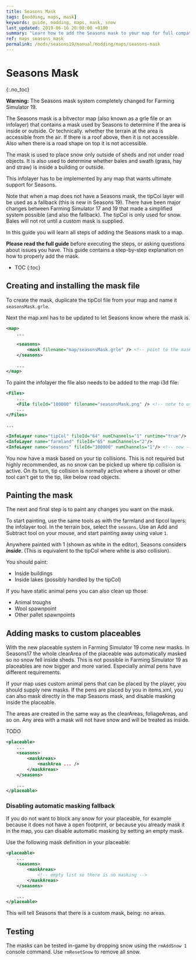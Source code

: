 ```yaml
---
title: Seasons Mask
tags: [modding, maps, mask]
keywords: guide, modding, maps, mask, snow
last_updated: 2019-06-16 20:00:00 +0100
summary: "Learn how to add the Seasons mask to your map for full compatibility"
ref: maps_seasons_mask
permalink: /mods/seasons19/manual/modding/maps/seasons-mask
---
```


# Seasons Mask
{:.no_toc}

<div class="alert alert-warning" role="alert">
    <strong>Warning:</strong> The Seasons mask system completely changed for Farming Simulator 19.
</div>

The Seasons mask is a bitvector map (also known as a grle file or an infolayer) that contains a mask used by Seasons to determine if the area is inside or outside. Or technically. whether the terrain at the area is accessible from the air. If there is a roof above, then it is not accessible. Also when there is a road shape on top it is not accessible.

The mask is used to place snow only outside of sheds and not under road objects. It is also used to determine whether bales and swath (grass, hay and straw) is inside a building or outside.

This infolayer has to be implemented by any map that wants ultimate support for Seasons.

Note that when a map does not have a Seasons mask, the tipCol layer will be used as a fallback (this is new in Seasons 19). There have been major changes between Farming Simulator 17 and 19 that made a simplified system possible (and also the fallback). The tipCol is only used for snow. Bales will not rot until a custom mask is supplied.

In this guide you will learn all steps of adding the Seasons mask to a map.

<div class="alert alert-info" role="alert">
  <strong>Please read the full guide</strong> before executing the steps, or asking questions about issues you have. This guide contains a step-by-step explanation on how to properly add the mask.
</div>

* TOC
{:toc}

## Creating and installing the mask file

To create the mask, duplicate the tipCol file from your map and name it `seasonsMask.grle`.

Next the map.xml has to be updated to let Seasons know where the mask is.

```xml
<map>
    ...

    <seasons>
        <mask filename="map/seasonsMask.grle" /> <!-- point to the mask file -->
    </seasons>

    ...
</map>
```

To paint the infolayer the file also needs to be added to the map i3d file:

```xml
<Files>
    ...
    <File fileId="100000" filename="seasonsMask.png" /> <!-- note to use .png here instead of .grle -->
    ...
</Files>

...

<InfoLayer name="tipCol" fileId="64" numChannels="1" runtime="true"/>
<InfoLayer name="farmland" fileId="65" numChannels="2"/>
<InfoLayer name="seasons" fileId="100000" numChannels="1"/> <!-- new -->
```

You now have a mask based on your tip collisions. This is not required but highly recommended, as no snow can be picked up where tip collision is active. On its turn, tip collision is normally active where a shovel or other tool can't get to the tip, like below road objects.

## Painting the mask

The next and final step is to paint any changes you want on the mask.

To start painting, use the same tools as with the farmland and tipcol layers: the infolayer tool. In the terrain box, select the `seasons`. Use an Add and Subtract tool on your mouse, and start painting away using value `1`.

Anywhere painted with 1 (shown as white in the editor), Seasons considers ***inside***. (This is equivalent to the tipCol where white is also collision).

You should paint:
 - Inside buildings
 - Inside lakes (possibly handled by the tipCol)

If you have static animal pens you can also clean up those:
 - Animal troughs
 - Wool spawnpoint
 - Other pallet spawnpoints

## Adding masks to custom placeables

With the new placeable system in Farming Simulator 19 come new masks. In Seasons17 the whole clearArea of the placeable was automatically masked so no snow fell inside sheds. This is not possible in Farming Simulator 19 as placeables are now bigger and more varied. Especially animal pens have different requirements.



If your map uses custom animal pens that can be placed by the player, you should supply new masks. If the pens are placed by you in items.xml, you can also mask directly in the map Seasons mask, and disable masking inside the placeable.

The areas are created in the same way as the clearAreas, foliageAreas, and so on. Any area with a mask will not have snow and will be treated as inside.

TODO

```xml
<placeable>
    ...
    <seasons>
        <maskAreas>
            <maskArea ... />
        </maskAreas>
    </seasons>

    ...
</placeable>
````

### Disabling automatic masking fallback

If you do not want to block any snow for your placeable, for example because it does not have a open footprint, or because you already mask it in the map, you can disable automatic masking by setting an empty mask.

Use the following mask definition in your placeable:

```xml
<placeable>
    ...
    <seasons>
        <maskAreas>
            <!-- empty list so there is no masking -->
        </maskAreas>
    </seasons>

    ...
</placeable>
````

This will tell Seasons that there is a custom mask, being: no areas.

## Testing

The masks can be tested in-game by dropping snow using the `rmAddSnow 1` console command. Use `rmResetSnow` to remove all snow.
